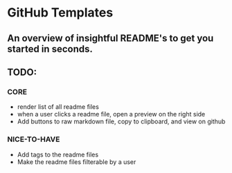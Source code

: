 # GitHub Templates

## An overview of insightful README's to get you started in seconds.

## TODO:

### CORE

- render list of all readme files
- when a user clicks a readme file, open a preview on the right side
- Add buttons to raw markdown file, copy to clipboard, and view on github

### NICE-TO-HAVE

- Add tags to the readme files
- Make the readme files filterable by a user
